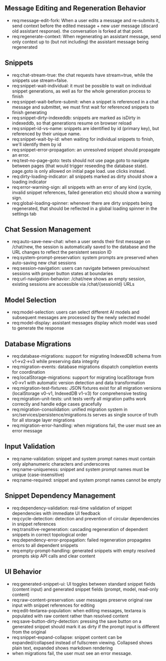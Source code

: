## Message Editing and Regeneration Behavior

- req:message-edit-fork: When a user edits a message and re-submits it, send context before the edited message + new user message (discard old assistant response). the conversation is forked at that point.
- req:regenerate-context: When regenerating an assistant message, send only context up to (but not including) the assistant message being regenerated

## Snippets

- req:chat-stream-true: the chat requests have stream=true, while the snippets use stream=false.
- req:snippet-wait-individual: it must be possible to wait on individual snippet generations, as well as for the whole generation process to finish
- req:snippet-wait-before-submit: when a snippet is referenced in a chat message and submittet, we must first wait for referenced snippets to finish generating
- req:snippet-dirty-indexeddb: snippets are marked as isDirty in indexeddb, so that generations resume on browser reload
- req:snippet-id-vs-name: snippets are identified by id (primary key), but referenced by their unique name.
- req:snippet-wait-by-id: when waiting for individual snippets to finish, we'll identify them by id
- req:snippet-error-propagation: an unresolved snippet should propagate an error.
- req:test-no-page-goto: tests should not use page.goto to navigate between pages (that would trigger reseeding the database state). page.goto is only allowed on initial page load. use clicks instead.
- req:dirty-loading-indicator: all snippets marked as dirty should show a loading indicator
- req:error-warning-sign: all snippets with an error of any kind (cycle, invalid snippet references, failed generation etc) should show a warning sign.
- req:global-loading-spinner: whenever there are dirty snippets being regenerated, that should be reflected in a global loading spinner in the settings tab

## Chat Session Management

- req:auto-save-new-chat: when a user sends their first message on /chat/new, the session is automatically saved to the database and the URL changes to reflect the persistent session ID
- req:system-prompt-preservation: system prompts are preserved when auto-saving new chat sessions
- req:session-navigation: users can navigate between previous/next sessions with proper button states at boundaries
- req:url-navigation-behavior: /chat/new shows an empty session, existing sessions are accessible via /chat/{sessionId} URLs

## Model Selection

- req:model-selection: users can select different AI models and subsequent messages are processed by the newly selected model
- req:model-display: assistant messages display which model was used to generate the response

## Database Migrations

- req:database-migrations: support for migrating IndexedDB schema from v1→v2→v3 while preserving data integrity
- req:migration-events: database migrations dispatch completion events for coordination
- req:localStorage-migrations: support for migrating localStorage from v0→v1 with automatic version detection and data transformation
- req:migration-test-fixtures: JSON fixtures exist for all migration versions (localStorage v0-v1, IndexedDB v1-v3) for comprehensive testing
- req:migration-unit-tests: unit tests verify all migration paths work correctly and handle edge cases gracefully
- req:migration-consolidation: unified migration system in src/services/persistence/migrations.ts serves as single source of truth for all storage layer migrations
- req:migration-error-handling: when migrations fail, the user must see an error message

## Input Validation

- req:name-validation: snippet and system prompt names must contain only alphanumeric characters and underscores
- req:name-uniqueness: snippet and system prompt names must be unique (case-insensitive)
- req:name-required: snippet and system prompt names cannot be empty

## Snippet Dependency Management

- req:dependency-validation: real-time validation of snippet dependencies with immediate UI feedback
- req:cycle-detection: detection and prevention of circular dependencies in snippet references
- req:transitive-regeneration: cascading regeneration of dependent snippets in correct topological order
- req:dependency-error-propagation: failed regeneration propagates errors to all dependent snippets
- req:empty-prompt-handling: generated snippets with empty resolved prompts skip API calls and clear content

## UI Behavior

- req:generated-snippet-ui: UI toggles between standard snippet fields (content input) and generated snippet fields (prompt, model, read-only content)
- req:raw-content-preservation: user messages preserve original raw input with snippet references for editing
- req:edit-textarea-population: when editing messages, textarea is populated with raw content rather than resolved content
- req:save-button-dirty-detection: pressing the save button on a generated snippet should mark it as dirty if the prompt input is different from the original
- req:snippet-expand-collapse: snippet content can be expanded/collapsed instead of fullscreen viewing. Collapsed shows plain text, expanded shows markdown rendering
- when migrations fail, the user must see an error message.
